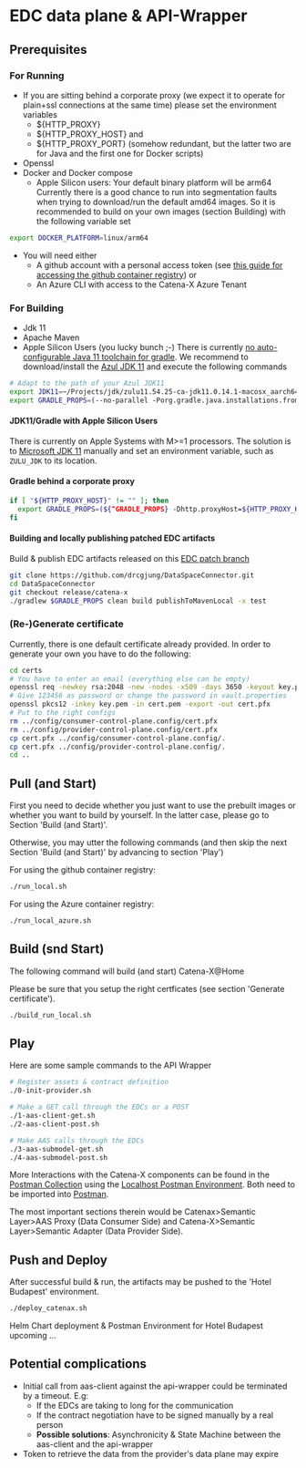 <!---
Copyright (c) 2021-2022 ZF Friedrichshafen AG & T-Systems International GmbH (Catena-X Consortium)

See the AUTHORS file(s) distributed with this work for additional
information regarding authorship.

See the LICENSE file(s) distributed with this work for
additional information regarding license terms.
-->

# EDC data plane & API-Wrapper

## Prerequisites

### For Running

- If you are sitting behind a corporate proxy (we expect it to operate for plain+ssl connections at the same time) please set the environment variables 
  - ${HTTP_PROXY}
  - ${HTTP_PROXY_HOST} and 
  - ${HTTP_PROXY_PORT} (somehow redundant, but the latter two are for Java and the first one for Docker scripts)
- Openssl
- Docker and Docker compose
  - Apple Silicon users: Your default binary platform will be arm64 Currently there is a good chance to run into segmentation faults
    when trying to download/run the default amd64 images. So it is recommended to build on your own images (section Building) with the following variable set
```bash
export DOCKER_PLATFORM=linux/arm64
```
- You will need either
  - A github account with a personal access token (see [this guide for accessing the github container registry](https://docs.github.com/en/packages/working-with-a-github-packages-registry/working-with-the-container-registry)) or
  - An Azure CLI with access to the Catena-X Azure Tenant

### For Building

- Jdk 11
- Apache Maven
- Apple Silicon Users (you lucky bunch ;-) 
  There is currently [no auto-configurable Java 11 toolchain for gradle](https://github.com/square/okhttp/issues/6943).
  We recommend to download/install the [Azul JDK 11](https://www.azul.com/downloads/?os=macos&architecture=arm-64-bit&package=jdk) and execute
  the following commands

```bash
# Adapt to the path of your Azul JDK11
export JDK11=~/Projects/jdk/zulu11.54.25-ca-jdk11.0.14.1-macosx_aarch64
export GRADLE_PROPS=(--no-parallel -Porg.gradle.java.installations.fromEnv=JDK11)
```

#### JDK11/Gradle with Apple Silicon Users

There is currently on Apple Systems with M>=1 processors.
The solution is to  [Microsoft JDK 11](https://docs.microsoft.com/de-de/java/openjdk/download) manually and
set an environment variable, such as `ZULU_JDK` to its location. 


#### Gradle behind a corporate proxy

```bash
if [ "${HTTP_PROXY_HOST}" != "" ]; then
  export GRADLE_PROPS=(${^GRADLE_PROPS} -Dhttp.proxyHost=${HTTP_PROXY_HOST} -Dhttp.proxyPort=${HTTP_PROXY_PORT} -Dhttps.proxyHost=${HTTP_PROXY_HOST} -Dhttps.proxyPort=${HTTP_PROXY_PORT})
fi
```

#### Building and locally publishing patched EDC artifacts

Build & publish EDC artifacts released on this [EDC patch branch](https://github.com/drcgjung/DataSpaceConnector/tree/release/catena-x)

```bash
git clone https://github.com/drcgjung/DataSpaceConnector.git
cd DataSpaceConnector
git checkout release/catena-x
./gradlew $GRADLE_PROPS clean build publishToMavenLocal -x test
```

### (Re-)Generate certificate

Currently, there is one default certificate already provided. 
In order to generate your own you have to do the following:

```bash
cd certs
# You have to enter an email (everything else can be empty)
openssl req -newkey rsa:2048 -new -nodes -x509 -days 3650 -keyout key.pem -out cert.pem
# Give 123456 as password or change the password in vault.properties
openssl pkcs12 -inkey key.pem -in cert.pem -export -out cert.pfx
# Put to the right configs
rm ../config/consumer-control-plane.config/cert.pfx
rm ../config/provider-control-plane.config/cert.pfx
cp cert.pfx ../config/consumer-control-plane.config/.
cp cert.pfx ../config/provider-control-plane.config/.
cd ..
```

## Pull (and Start)

First you need to decide whether you just want to use the prebuilt images or whether you want to
build by yourself. In the latter case, please go to Section 'Build (and Start)'.

Otherwise, you may utter the following commands (and then skip the next Section 'Build (and Start)' by advancing to section 'Play')

For using the github container registry:

```bash
./run_local.sh
```

For using the Azure container registry:

```bash
./run_local_azure.sh
```

## Build (snd Start)

The following command will build (and start) Catena-X@Home

Please be sure that you setup the right certficates (see section 'Generate certificate').

```bash
./build_run_local.sh
```

## Play

Here are some sample commands to the API Wrapper 

```bash
# Register assets & contract definition
./0-init-provider.sh

# Make a GET call through the EDCs or a POST
./1-aas-client-get.sh
./2-aas-client-post.sh

# Make AAS calls through the EDCs 
./3-aas-submodel-get.sh
./4-aas-submodel-post.sh
```

More Interactions with the Catena-X components can be found in the [Postman Collection](../../catenax.postman_collection.json) using the
[Localhost Postman Environment](../../catenax.at-home.postman_environment.json). Both need to be imported into [Postman](http://postman.com).

The most important sections therein would be Catenax>Semantic Layer>AAS Proxy (Data Consumer Side) and Catena-X>Semantic Layer>Semantic Adapter (Data Provider Side).

## Push and Deploy

After successful build & run, the artifacts may be pushed to the 'Hotel Budapest' environment.

```bash
./deploy_catenax.sh
```

Helm Chart deployment & Postman Environment for Hotel Budapest upcoming ...

## Potential complications

- Initial call from aas-client against the api-wrapper could be terminated by a timeout. E.g:
  - If the EDCs are taking to long for the communication
  - If the contract negotiation have to be signed manually by a real person
  - **Possible solutions**: Asynchronicity & State Machine between the aas-client and the api-wrapper
- Token to retrieve the data from the provider's data plane may expire
